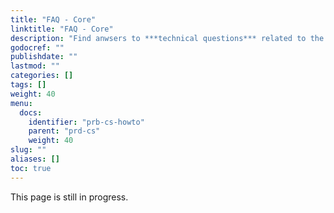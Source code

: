 ```yaml
---
title: "FAQ - Core"
linktitle: "FAQ - Core"
description: "Find anwsers to ***technical questions*** related to the technologies used in the **CIP *Dev Box***."
godocref: ""
publishdate: ""
lastmod: ""
categories: []
tags: []
weight: 40
menu:
  docs: 
    identifier: "prb-cs-howto"
    parent: "prd-cs"
    weight: 40
slug: ""
aliases: []
toc: true
---
```


This page is still in progress.